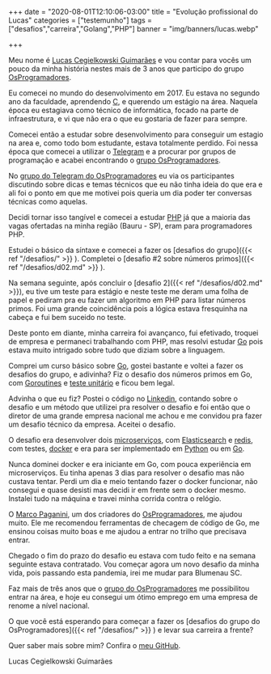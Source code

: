 +++
date = "2020-08-01T12:10:06-03:00"
title = "Evolução profissional do Lucas"
categories = ["testemunho"]
tags = ["desafios","carreira","Golang","PHP"]
banner = "img/banners/lucas.webp"

+++

Meu nome é [Lucas Cegielkowski Guimarães](https://github.com/cegielkowski) e vou contar para vocês um pouco da minha história nestes mais de 3 anos que participo do grupo [OsProgramadores](https://t.me/osprogramadores). 

Eu comecei no mundo do desenvolvimento em 2017. Eu estava no segundo ano da faculdade, aprendendo [C](https://pt.wikipedia.org/wiki/C_(linguagem_de_programa%C3%A7%C3%A3o)), e querendo um estágio na área. Naquela época eu estagiava como técnico de informática, focado na parte de infraestrutura, e vi que não era o que eu gostaria de fazer para sempre. 

Comecei então a estudar sobre desenvolvimento para conseguir um estagio na area e, como todo bom estudante, estava totalmente perdido. Foi nessa época que comecei a utilizar o [Telegram](https://telegram.org/) e a procurar por grupos de programação e acabei encontrando o [grupo OsProgramadores](https://t.me/osprogramadores).

No [grupo do Telegram do OsProgramadores](https://t.me/osprogramadores) eu via os participantes discutindo sobre dicas e temas técnicos que eu não tinha ideia do que era e ali foi o ponto em que me motivei pois queria um dia poder ter conversas técnicas como aquelas. 

Decidi tornar isso tangível e comecei a estudar [PHP](https://www.php.net/manual/pt_BR/index.php) já que a maioria das vagas ofertadas na minha região (Bauru - SP), eram para programadores PHP.  

Estudei o básico da síntaxe e comecei a fazer os [desafios do grupo]({{< ref "/desafios/" >}} ). Completei o [desafio #2 sobre números primos]({{< ref "/desafios/d02.md" >}} ). 

Na semana seguinte, após concluir o [desafio 2]({{< ref "/desafios/d02.md" >}}), eu tive um teste para estágio e neste teste me deram uma folha de papel e pediram pra eu fazer um algoritmo em PHP para listar números primos. Foi uma grande coincidência pois a lógica estava fresquinha na cabeça e fui bem suceido no teste. 

Deste ponto em diante, minha carreira foi avançanco, fui efetivado, troquei de empresa e permaneci trabalhando com PHP, mas resolvi estudar [Go](https://golang.org/) pois estava muito intrigado sobre tudo que diziam sobre a linguagem.

Comprei um curso básico sobre [Go](https://golang.org/), gostei bastante e voltei a fazer os desafios do grupo, e adivinha? Fiz o desafio dos números primos em Go, com [Goroutines](https://gobyexample.com/goroutines) e [teste unitário](https://edsoncelio.github.io/posts/testes-unitarios-golang-/) e ficou bem legal. 

Advinha o que eu fiz? Postei o código no [Linkedin](https://linkedin.com), contando sobre o desafio e um método que utilizei pra resolver o desafio e foi então que o diretor de uma grande empresa nacional me achou e me convidou pra fazer um desafio técnico da empresa. Aceitei o desafio. 

O desafio era desenvolver dois [microserviços](https://www.redhat.com/pt-br/topics/microservices/what-are-microservices), com [Elasticsearch](https://www.elastic.co/) e [redis](https://redis.io/), com testes, [docker](https://www.docker.com/) e era para ser implementado em [Python](https://python.org) ou em [Go](https://golang.org/).

Nunca dominei docker e era iniciante em Go, com pouca experiência em microserviços. Eu tinha apenas 3 dias para resolver o desafio mas não custava tentar. Perdi um dia e meio tentando fazer o docker funcionar, não consegui e quase desisti mas decidi ir em frente sem o docker mesmo. Instalei tudo na máquina e travei minha corrida contra o relógio.

O [Marco Paganini](https://github.com/marcopaganini), um dos criadores do [OsProgramadores](https://osprogramadores.com), me ajudou muito. Ele me recomendou ferramentas de checagem de código de Go, me ensinou coisas muito boas e me ajudou a entrar no trilho que precisava entrar.

Chegado o fim do prazo do desafio eu estava com tudo feito e na semana seguinte estava contratado. Vou começar agora um novo desafio da minha vida, pois passando esta pandemia, irei me mudar para Blumenau SC.

Faz mais de três anos que o [grupo do OsProgramadores](https://t.me/osprogramadores) me possibilitou entrar na área, e hoje eu consegui um ótimo emprego em uma empresa de renome a nível nacional.

O que você está esperando para começar a fazer os [desafios do grupo do OsProgramadores]({{< ref "/desafios/" >}} ) e levar sua carreira a frente?

Quer saber mais sobre mim? Confira o [meu GitHub](https://github.com/cegielkowski).

Lucas Cegielkowski Guimarães